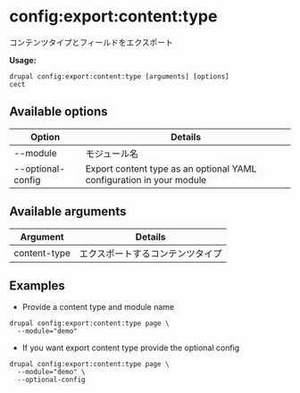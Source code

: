 # config:export:content:type
コンテンツタイプとフィールドをエクスポート

**Usage:**
```
drupal config:export:content:type [arguments] [options]
cect
```

## Available options
Option | Details
-------|-------------
--module | モジュール名
--optional-config | Export content type as an optional YAML configuration in your module

## Available arguments
Argument | Details
---------|-------------
content-type | エクスポートするコンテンツタイプ

## Examples
* Provide a content type  and module name
```
drupal config:export:content:type page \
  --module="demo"
```
* If you want export content type provide the optional config
```
drupal config:export:content:type page \
  --module="demo" \
  --optional-config
```
